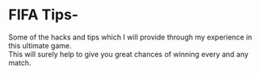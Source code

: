 # FIFA Tips-  
    
Some of the hacks and tips which I will provide through my experience in this ultimate game.   
This will surely help to give you great chances of winning every and any match.
